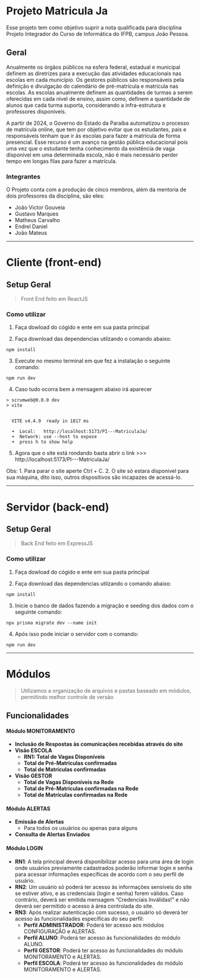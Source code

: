 # Projeto Matricula Ja

Esse projeto tem como objetivo suprir a nota qualificada para disciplina Projeto Integrador do Curso de Informática do IFPB, campus João Pessoa.

## Geral

Anualmente os órgãos públicos na esfera federal, estadual e municipal definem as
diretrizes para a execução das atividades educacionais nas escolas em cada município. Os
gestores públicos são responsáveis pela definição e divulgação do calendário de pré-matrícula
e matrícula nas escolas. As escolas anualmente definem as quantidades de turmas a serem
oferecidas em cada nível de ensino, assim como, definem a quantidade de alunos que cada
turma suporta, considerando a infra-estrutura e professores disponíveis.

A partir de 2024, o Governo do Estado da Paraíba automatizou o processo de matrícula
online, que tem por objetivo evitar que os estudantes, pais e responsáveis tenham que ir às
escolas para fazer a matrícula de forma presencial. Esse recurso é um avanço na gestão
pública educacional pois uma vez que o estudante tenha conhecimento da existência de vaga
disponível em uma determinada escola, não é mais necessário perder tempo em longas filas
para fazer a matrícula.

### Integrantes

O Projeto conta com a produção de cinco membros, além da mentoria de dois professores da disciplina, são eles:

- João Victor Gouveia
- Gustavo Marques
- Matheus Carvalho
- Endrel Daniel
- João Mateus

---

# Cliente (front-end)

## Setup Geral

> Front End feito em ReactJS

### Como utilizar

1. Faça dowload do cógido e ente em sua pasta principal

2. Faça download das dependencias utilzando o comando abaixo:
```shell
npm install
```

3. Execute no mesmo terminal em que fez a instalação o seguinte comando:
```shell
npm run dev
```
4. Caso tudo ocorra bem a mensagem abaixo irá aparecer
```shell
> scrumweb@0.0.0 dev
> vite


  VITE v4.4.9  ready in 1817 ms

  ➜  Local:   http://localhost:5173/PI---MatriculaJa/
  ➜  Network: use --host to expose
  ➜  press h to show help
```
5. Agora que o site está rondando basta abrir o link >>> http://localhost:5173/PI---MatriculaJa/

Obs: 1. Para parar o site aperte Ctrl + C. 2. O site só estara disponivel para sua máquina, dito isso, outros dispositivos são incapazes de acessá-lo.

---

# Servidor (back-end)

## Setup Geral

> Back End feito em ExpressJS

### Como utilizar

1. Faça dowload do cógido e ente em sua pasta principal

2. Faça download das dependencias utilzando o comando abaixo:
```shell
npm install
```

3. Inicie o banco de dados fazendo a migração e seeding dos dados com o seguinte comando:
```shell
npx prisma migrate dev --name init
```

4. Após isso pode iniciar o servidor com o comando:
```shell
npm run dev
```

---

# Módulos

> Utilizamos a organização de arquivos e pastas baseado em módulos, permitindo melhor controle de versão

## Funcionalidades

#### Módulo MONITORAMENTO
- **Inclusão de Respostas às comunicações recebidas através do site**
- **Visão ESCOLA**
  - **RN1: Total de Vagas Disponíveis**
  - **Total de Pré-Matrículas confirmadas**
  - **Total de Matrículas confirmadas**
- **Visão GESTOR**
  - **Total de Vagas Disponíveis na Rede**
  - **Total de Pré-Matrículas confirmadas na Rede**
  - **Total de Matrículas confirmadas na Rede**

#### Módulo ALERTAS
- **Emissão de Alertas**
  - Para todos os usuários ou apenas para alguns
- **Consulta de Alertas Enviados**

#### Módulo LOGIN
- **RN1**: A tela principal deverá disponibilizar acesso para uma área de login onde usuários previamente cadastrados poderão informar login e senha para acessar informações específicas de acordo com o seu perfil de usuário.
- **RN2**: Um usuário só poderá ter acesso às informações sensíveis do site se estiver ativo, e as credenciais (login e senha) forem válidos. Caso contrário, deverá ser emitida mensagem “Credenciais Inválidas!” e não deverá ser permitido o acesso à área controlada do site.
- **RN3**: Após realizar autenticação com sucesso, o usuário só deverá ter acesso às funcionalidades específicas do seu perfil:
  - **Perfil ADMINISTRADOR**: Poderá ter acesso aos módulos CONFIGURAÇÃO e ALERTAS.
  - **Perfil ALUNO**: Poderá ter acesso às funcionalidades do módulo ALUNO.
  - **Perfil GESTOR**: Poderá ter acesso às funcionalidades do módulo MONITORAMENTO e ALERTAS.
  - **Perfil ESCOLA**: Poderá ter acesso às funcionalidades do módulo MONITORAMENTO e ALERTAS.